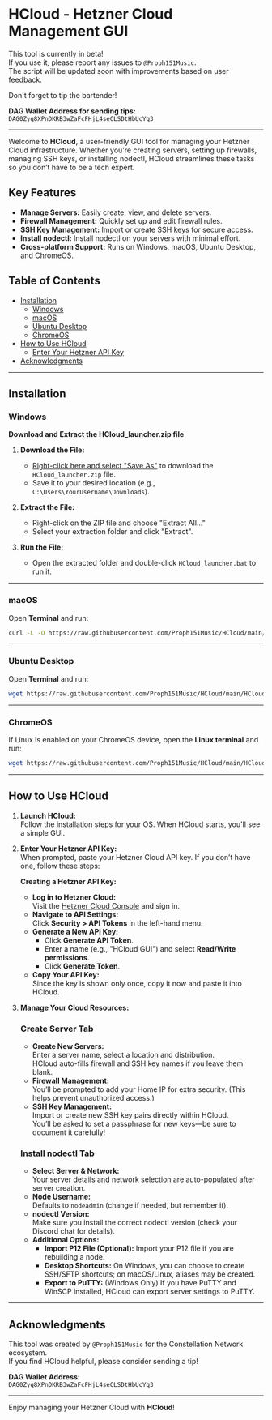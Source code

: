 # HCloud - Hetzner Cloud Management GUI

This tool is currently in beta!  
If you use it, please report any issues to `@Proph151Music`.  
The script will be updated soon with improvements based on user feedback.

Don't forget to tip the bartender!

**DAG Wallet Address for sending tips:**  
`DAG0Zyq8XPnDKRB3wZaFcFHjL4seCLSDtHbUcYq3`

---

Welcome to **HCloud**, a user-friendly GUI tool for managing your Hetzner Cloud infrastructure. Whether you're creating servers, setting up firewalls, managing SSH keys, or installing nodectl, HCloud streamlines these tasks so you don’t have to be a tech expert.

## Key Features

- **Manage Servers:** Easily create, view, and delete servers.
- **Firewall Management:** Quickly set up and edit firewall rules.
- **SSH Key Management:** Import or create SSH keys for secure access.
- **Install nodectl:** Install nodectl on your servers with minimal effort.
- **Cross-platform Support:** Runs on Windows, macOS, Ubuntu Desktop, and ChromeOS.

## Table of Contents

- [Installation](#installation)
  - [Windows](#windows)
  - [macOS](#macos)
  - [Ubuntu Desktop](#ubuntu-desktop)
  - [ChromeOS](#chromos)
- [How to Use HCloud](#how-to-use-hcloud)
  - [Enter Your Hetzner API Key](#enter-your-hetzner-api-key)
- [Acknowledgments](#acknowledgments)

---

## Installation

### Windows

**Download and Extract the HCloud_launcher.zip file**

1. **Download the File:**
   - [Right-click here and select "Save As"](https://github.com/Proph151Music/HCloud/raw/main/Windows/HCloud_Launcher.zip) to download the `HCloud_launcher.zip` file.
   - Save it to your desired location (e.g., `C:\Users\YourUsername\Downloads`).

2. **Extract the File:**
   - Right-click on the ZIP file and choose "Extract All..."
   - Select your extraction folder and click "Extract".

3. **Run the File:**
   - Open the extracted folder and double-click `HCloud_launcher.bat` to run it.

---

### macOS

Open **Terminal** and run:

```bash
curl -L -O https://raw.githubusercontent.com/Proph151Music/HCloud/main/MacOS/HCloud_Launcher.sh && chmod +x HCloud_Launcher.sh && ./HCloud_Launcher.sh
```

---

### Ubuntu Desktop

Open **Terminal** and run:

```bash
wget https://raw.githubusercontent.com/Proph151Music/HCloud/main/HCloud.py && python3 HCloud.py
```

---

### ChromeOS

If Linux is enabled on your ChromeOS device, open the **Linux terminal** and run:

```bash
wget https://raw.githubusercontent.com/Proph151Music/HCloud/main/HCloud.py && python3 HCloud.py
```

---

## How to Use HCloud

1. **Launch HCloud:**  
   Follow the installation steps for your OS. When HCloud starts, you'll see a simple GUI.

2. **Enter Your Hetzner API Key:**  
   When prompted, paste your Hetzner Cloud API key. If you don’t have one, follow these steps:

   **Creating a Hetzner API Key:**
   - **Log in to Hetzner Cloud:**  
     Visit the [Hetzner Cloud Console](https://console.hetzner.cloud) and sign in.
   - **Navigate to API Settings:**  
     Click **Security > API Tokens** in the left-hand menu.
   - **Generate a New API Key:**
     - Click **Generate API Token**.
     - Enter a name (e.g., "HCloud GUI") and select **Read/Write permissions**.
     - Click **Generate Token**.
   - **Copy Your API Key:**  
     Since the key is shown only once, copy it now and paste it into HCloud.

3. **Manage Your Cloud Resources:**

   ### Create Server Tab
   - **Create New Servers:**  
     Enter a server name, select a location and distribution.  
     HCloud auto-fills firewall and SSH key names if you leave them blank.
   - **Firewall Management:**  
     You’ll be prompted to add your Home IP for extra security. (This helps prevent unauthorized access.)
   - **SSH Key Management:**  
     Import or create new SSH key pairs directly within HCloud.  
     You’ll be asked to set a passphrase for new keys—be sure to document it carefully!
     
   ### Install nodectl Tab
   - **Select Server & Network:**  
     Your server details and network selection are auto-populated after server creation.
   - **Node Username:**  
     Defaults to `nodeadmin` (change if needed, but remember it).
   - **nodectl Version:**  
     Make sure you install the correct nodectl version (check your Discord chat for details).
   - **Additional Options:**  
     - **Import P12 File (Optional):** Import your P12 file if you are rebuilding a node.
     - **Desktop Shortcuts:** On Windows, you can choose to create SSH/SFTP shortcuts; on macOS/Linux, aliases may be created.
     - **Export to PuTTY:** (Windows Only) If you have PuTTY and WinSCP installed, HCloud can export server settings to PuTTY.

---

## Acknowledgments

This tool was created by `@Proph151Music` for the Constellation Network ecosystem.  
If you find HCloud helpful, please consider sending a tip!

**DAG Wallet Address:**  
`DAG0Zyq8XPnDKRB3wZaFcFHjL4seCLSDtHbUcYq3`

---

Enjoy managing your Hetzner Cloud with **HCloud**!
